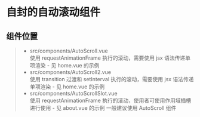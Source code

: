 # 自封的自动滚动组件

## 组件位置

> - src/components/AutoScroll.vue  
>   使用 requestAnimationFrame 执行的滚动，需要使用 jsx 语法传递单项渲染 - 见 home.vue 的示例
> - src/components/AutoScroll2.vue  
>   使用 transition 过渡和 setInterval 执行的滚动，需要使用 jsx 语法传递单项渲染 - 见 home.vue 的示例
> - src/components/AutoScrollSlot.vue  
>    使用 requestAnimationFrame 执行的滚动，使用者可使用作用域插槽进行使用 - 见 about.vue 的示例
>   一般建议使用 AutoScroll 组件
